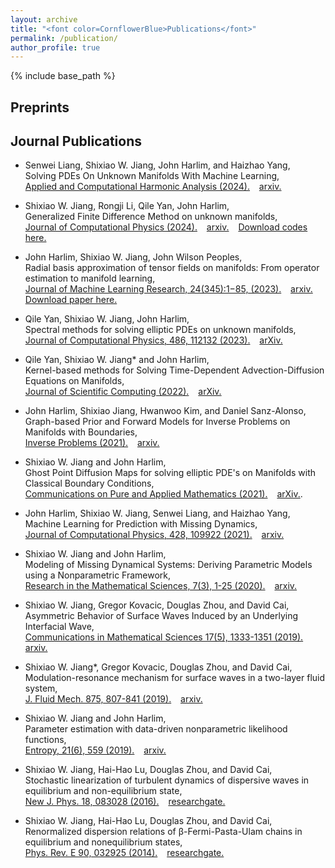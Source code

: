 ```yaml
---
layout: archive
title: "<font color=CornflowerBlue>Publications</font>"
permalink: /publication/
author_profile: true
---
```


{% include base_path %}

## Preprints



## Journal Publications

* Senwei Liang, Shixiao W. Jiang, John Harlim, and Haizhao Yang, <br>
Solving PDEs On Unknown Manifolds With Machine Learning, <br>
[Applied and Computational Harmonic Analysis (2024).](https://www.sciencedirect.com/science/article/pii/S1063520324000290) &ensp;
[arxiv.](https://arxiv.org/abs/2106.06682) 

* Shixiao W. Jiang, Rongji Li, Qile Yan, John Harlim, <br>
Generalized Finite Difference Method on unknown manifolds, <br>
[Journal of Computational Physics (2024).](https://www.sciencedirect.com/science/article/abs/pii/S0021999124000615) &ensp;
[arxiv.](https://arxiv.org/abs/2307.07617) &ensp;
[Download codes here.](https://github.com/willingjiang/willingjiang.github.io/blob/25283de9192c8cb3010ec362fb4ab8fb85ac7847/files/GFDM_three_examples_v1_publishCode.zip)

* John Harlim, Shixiao W. Jiang, John Wilson Peoples, <br>
Radial basis approximation of tensor fields on manifolds: From operator estimation to manifold learning, <br>
[Journal of Machine Learning Research, 24(345):1−85, (2023).](https://www.jmlr.org/papers/v24/22-1193.html) &ensp;
[arxiv.](https://arxiv.org/abs/2208.08369v1) &ensp; 
[Download paper here.](http://willingjiang.github.io/files/Harlim_Jiang_Peoples_2023_JMLR.pdf)

* Qile Yan, Shixiao W. Jiang, John Harlim, <br> 
Spectral methods for solving elliptic PDEs on unknown manifolds, <br> 
[Journal of Computational Physics, 486, 112132 (2023).](https://www.sciencedirect.com/science/article/abs/pii/S0021999123002279) &ensp;
[arXiv.](https://arxiv.org/abs/2210.10527)

* Qile Yan, Shixiao W. Jiang* and John Harlim, <br>
Kernel-based methods for Solving Time-Dependent Advection-Diffusion Equations on Manifolds, <br>
[Journal of Scientific Computing (2022).](https://link.springer.com/article/10.1007/s10915-022-02045-w) &ensp;
[arXiv.](https://arxiv.org/abs/2105.13835) 

* John Harlim, Shixiao Jiang, Hwanwoo Kim, and Daniel Sanz-Alonso, <br>
Graph-based Prior and Forward Models for Inverse Problems on Manifolds with Boundaries, <br>
[Inverse Problems (2021).](https://iopscience.iop.org/article/10.1088/1361-6420/ac3994) &ensp; [arxiv.](https://arxiv.org/pdf/2106.06787.pdf)

* Shixiao W. Jiang and John Harlim, <br>
Ghost Point Diffusion Maps for solving elliptic PDE's on Manifolds with Classical Boundary Conditions, <br>
[Communications on Pure and Applied Mathematics (2021).](https://onlinelibrary.wiley.com/doi/abs/10.1002/cpa.22035) &ensp; [arXiv.](https://arxiv.org/abs/2006.04002). 

* John Harlim, Shixiao W. Jiang, Senwei Liang, and Haizhao Yang, <br>
Machine Learning for Prediction with Missing Dynamics, <br>
[Journal of Computational Physics, 428, 109922 (2021).](http://dx.doi.org/10.1016/j.jcp.2020.109922) &ensp; [arxiv.](https://arxiv.org/abs/1910.05861)

* Shixiao W. Jiang and John Harlim, <br>
Modeling of Missing Dynamical Systems: Deriving Parametric Models using a Nonparametric Framework, <br>
[Research in the Mathematical Sciences, 7(3), 1-25 (2020).](https://link.springer.com/article/10.1007/s40687-020-00217-4) &ensp; [arxiv.](https://arxiv.org/abs/1905.08082)

* Shixiao W. Jiang, Gregor Kovacic, Douglas Zhou, and David Cai, <br>
Asymmetric Behavior of Surface Waves Induced by an Underlying Interfacial Wave, <br>
[Communications in Mathematical Sciences 17(5), 1333-1351 (2019).](http://dx.doi.org/10.4310/CMS.2019.v17.n5.a8) &ensp; [arxiv.](https://arxiv.org/abs/1907.11279)

* Shixiao W. Jiang*, Gregor Kovacic, Douglas Zhou, and David Cai, <br>
Modulation-resonance mechanism for surface waves in a two-layer fluid system, <br>
[J. Fluid Mech. 875, 807-841 (2019).](https://www.cambridge.org/core/journals/journal-of-fluid-mechanics/article/modulationresonance-mechanism-for-surface-waves-in-a-twolayer-fluid-system/ACDD2EC34DC4D9311ECA4F7AB5071FD0) &ensp; [arxiv.](https://arxiv.org/pdf/1905.11344.pdf)

* Shixiao W. Jiang and John Harlim, <br>
Parameter estimation with data-driven nonparametric likelihood functions, <br>
[Entropy, 21(6), 559 (2019).](https://www.mdpi.com/1099-4300/21/6/559) &ensp; [arxiv.](https://arxiv.org/abs/1804.03272)

* Shixiao W. Jiang, Hai-Hao Lu, Douglas Zhou, and David Cai, <br>
Stochastic linearization of turbulent dynamics of dispersive waves in equilibrium and non-equilibrium state, <br>
[New J. Phys. 18, 083028 (2016).](https://iopscience.iop.org/article/10.1088/1367-2630/18/8/083028/meta) &ensp; [researchgate.](https://www.researchgate.net/publication/306005870_Stochastic_linearization_of_turbulent_dynamics_of_dispersive_waves_in_equilibrium_and_non-equilibrium_state)

* Shixiao W. Jiang, Hai-Hao Lu, Douglas Zhou, and David Cai, <br>
Renormalized dispersion relations of β-Fermi-Pasta-Ulam chains in equilibrium and nonequilibrium states, <br>
[Phys. Rev. E 90, 032925 (2014).](http://dx.doi.org/10.1103/PhysRevE.90.032925) &ensp; [researchgate.](https://www.researchgate.net/publication/266676392_Renormalized_dispersion_relations_of_b-Fermi-Pasta-Ulam_chains_in_equilibrium_and_nonequilibrium_states)

